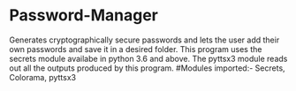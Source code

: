 # Password-Manager
Generates cryptographically secure passwords and lets the user add their own passwords and save it in a desired folder. This program uses the secrets module availabe in python 3.6 and above. The pyttsx3 module reads out all the outputs produced by this program.
#Modules imported:-
Secrets,
Colorama,
pyttsx3

